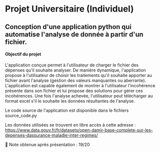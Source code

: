 # Projet Universitaire (Individuel)

## Conception d'une application python qui automatise l'analyse de donnée à partir d'un fichier.

#### Objectif du projet

L'application conçue permet à l'utilisateur de charger le fichier des dépenses qu'il souhaite
analyser. De manière dynamique, l'application propose à l'utilisateur de choisir les traitements qu'il
souhaite apporter au fichier avant l'analyse (gestion des valeurs manquantes ou aberrante).
L'application est capable également de montrer à l'utilisateur l'incohérence présente dans son fichier
et lui propose des solutions pour gérer ces incohérences.
Une fois l'analyse achevée, l'utilisateur peut télécharger au format excel s'il le souhaite les 
données résultantes de l'analyse.

Le code source de l'application est disponible dans le fichiers source_code.py

Les données utilisées se trouvent en libre accès à cette adresse : https://www.data.gouv.fr/fr/datasets/open-damir-base-complete-sur-les-depenses-dassurance-maladie-inter-regimes/

:star2: Note obtenue après présentation : 19/20 


